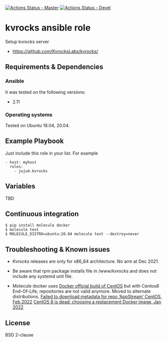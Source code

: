 [![Actions Status - Master](https://github.com/juju4/ansible-kvrocks/workflows/AnsibleCI/badge.svg)](https://github.com/juju4/ansible-kvrocks/actions?query=branch%3Amaster)
[![Actions Status - Devel](https://github.com/juju4/ansible-kvrocks/workflows/AnsibleCI/badge.svg?branch=devel)](https://github.com/juju4/ansible-kvrocks/actions?query=branch%3Adevel)

# kvrocks ansible role

Setup kvrocks server
* https://github.com/KvrocksLabs/kvrocks/

## Requirements & Dependencies

### Ansible
It was tested on the following versions:
 * 2.11

### Operating systems

Tested on Ubuntu 18.04, 20.04.

## Example Playbook

Just include this role in your list.
For example

```
- host: myhost
  roles:
    - juju4.kvrocks
```

## Variables

TBD

## Continuous integration

```
$ pip install molecule docker
$ molecule test
$ MOLECULE_DISTRO=ubuntu:20.04 molecule test --destroy=never
```


## Troubleshooting & Known issues

* Kvrocks releases are only for x86_64 architecture. No arm at Dec 2021.

* Be aware that rpm package installs file in /www/kvrocks and does not include any systemd unit file.

* Molecule docker uses [Docker official build of CentOS](https://hub.docker.com/_/centos) but with Centos8 End-Of-Life, repositories are not valid anymore. Moved to alternate distributions.
[Failed to download metadata for repo ‘AppStream’ CentOS, Feb 2022](https://techglimpse.com/failed-metadata-repo-appstream-centos-8/)
[CentOS 8 is dead: choosing a replacement Docker image, Jan 2022](https://pythonspeed.com/articles/centos-8-is-dead/)

## License

BSD 2-clause
